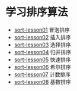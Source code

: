 学习排序算法
======================

- [sort-lesson01](sort-lesson01) 冒泡排序
- [sort-lesson02](sort-lesson02) 插入排序
- [sort-lesson03](sort-lesson03) 选择排序
- [sort-lesson04](sort-lesson04) 归并排序
- [sort-lesson05](sort-lesson05) 快速排序
- [sort-lesson06](sort-lesson06) 希尔排序
- [sort-lesson07](sort-lesson07) 计数排序
- [sort-lesson08](sort-lesson07) 基数排序